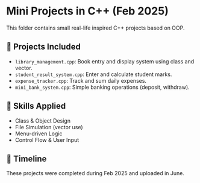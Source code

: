 # Mini Projects in C++ (Feb 2025)

This folder contains small real-life inspired C++ projects based on OOP.

## 📂 Projects Included

- `library_management.cpp`: Book entry and display system using class and vector.
- `student_result_system.cpp`: Enter and calculate student marks.
- `expense_tracker.cpp`: Track and sum daily expenses.
- `mini_bank_system.cpp`: Simple banking operations (deposit, withdraw).

## 🔹 Skills Applied

- Class & Object Design
- File Simulation (vector use)
- Menu-driven Logic
- Control Flow & User Input

## 📆 Timeline

These projects were completed during Feb 2025 and uploaded in June.
